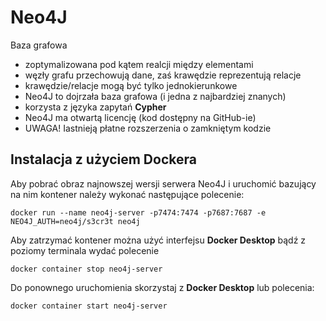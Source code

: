 # Neo4J

Baza grafowa

- zoptymalizowana pod kątem realcji między elementami
- węzły grafu przechowują dane, zaś krawędzie reprezentują relacje
- krawędzie/relacje mogą być tylko jednokierunkowe
- Neo4J to dojrzała baza grafowa (i jedna z najbardziej znanych)
- korzysta z języka zapytań __Cypher__
- Neo4J ma otwartą licencję (kod dostępny na GitHub-ie)
- UWAGA! Iastnieją płatne rozszerzenia o zamkniętym kodzie

## Instalacja z użyciem Dockera

Aby pobrać obraz najnowszej wersji serwera Neo4J i uruchomić bazujący na nim kontener
należy wykonać następujące polecenie:

```
docker run --name neo4j-server -p7474:7474 -p7687:7687 -e NEO4J_AUTH=neo4j/s3cr3t neo4j
```

Aby zatrzymać kontener można użyć interfejsu __Docker Desktop__ bądź z poziomy terminala wydać polecenie

```
docker container stop neo4j-server
```

Do ponownego uruchomienia skorzystaj z __Docker Desktop__ lub polecenia:

```
docker container start neo4j-server
```
